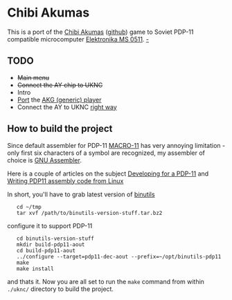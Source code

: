 # Chibi Akumas

This is a port of the [Chibi Akumas](http://www.chibiakumas.com/) ([github](https://github.com/akuyou/chibiakumas)) game to Soviet PDP-11
compatible microcomputer [Elektronika MS 0511](https://en.wikipedia.org/wiki/UKNC).
[-](https://guides.github.com/features/mastering-markdown/)

## TODO
  * ~~Main menu~~
  * ~~Connect the AY chip to UKNC~~
  * Intro
  * [Port](https://github.com/aberranthacker/akg_player) the [AKG (generic) player](http://www.julien-nevo.com/arkostracker/index.php/the-akg-generic-player/)
  * Connect the AY to UKNC [right way](https://github.com/aberranthacker/ms0511_sound_card)

## How to build the project
Since default assembler for PDP-11 [MACRO-11](https://en.wikipedia.org/wiki/MACRO-11)
has very annoying limitation - only first six characters of a symbol are recognized,
my assembler of choice is [GNU Assembler](https://sourceware.org/binutils/docs/as/index.html).

Here is a couple of articles on the subject
[Developing for a PDP-11](http://docs.cslabs.clarkson.edu/wiki/Developing_for_a_PDP-11)
and [Writing PDP11 assembly code from Linux](http://ancientbits.blogspot.com/2012/07/)

In short, you'll have to grab latest version of [binutils](http://ftpmirror.gnu.org/binutils/)
```
   cd ~/tmp
   tar xvf /path/to/binutils-version-stuff.tar.bz2
```
configure it to support PDP-11
```
   cd binutils-version-stuff
   mkdir build-pdp11-aout
   cd build-pdp11-aout
   ../configure --target=pdp11-dec-aout --prefix=~/opt/binutils-pdp11
   make
   make install
```
and thats it.
Now you are all set to run the `make` command from within `./uknc/` directory to build the project.

